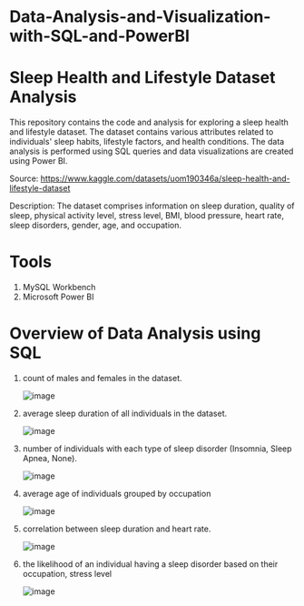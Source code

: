 # Data-Analysis-and-Visualization-with-SQL-and-PowerBI

#  Sleep Health and Lifestyle Dataset Analysis

This repository contains the code and analysis for exploring a sleep health and lifestyle dataset. The dataset contains various attributes related to individuals' sleep habits, lifestyle factors, and health conditions. The data analysis is performed using SQL queries and data visualizations are created using Power BI.


Source: https://www.kaggle.com/datasets/uom190346a/sleep-health-and-lifestyle-dataset

Description: The dataset comprises information on sleep duration, quality of sleep, physical activity level, stress level, BMI, blood pressure, heart rate, sleep disorders, gender, age, and occupation.


# Tools
1. MySQL Workbench
2. Microsoft Power BI


# Overview of Data Analysis using SQL

1. count of males and females in the dataset.
   
   ![image](https://github.com/ssarag/Data-Analysis-and-Visualization-with-SQL-and-PowerBI/assets/103538049/8cc3b8c3-b75b-4a05-9348-81fef4c0e824)

2. average sleep duration of all individuals in the dataset.

   ![image](https://github.com/ssarag/Data-Analysis-and-Visualization-with-SQL-and-PowerBI/assets/103538049/b74cffb5-e898-4899-9165-4abb6ec34288)


3. number of individuals with each type of sleep disorder (Insomnia, Sleep Apnea, None).

   ![image](https://github.com/ssarag/Data-Analysis-and-Visualization-with-SQL-and-PowerBI/assets/103538049/2722f97a-7790-40e3-8deb-fd4e9edf891a)


4. average age of individuals grouped by occupation

   ![image](https://github.com/ssarag/Data-Analysis-and-Visualization-with-SQL-and-PowerBI/assets/103538049/1f70591e-e3c3-462d-99ac-09311da7c8fe)



5. correlation between sleep duration and heart rate.

   
   ![image](https://github.com/ssarag/Data-Analysis-and-Visualization-with-SQL-and-PowerBI/assets/103538049/f34fa63a-84a3-41f9-9f75-53e309dcddbc)


7. the likelihood of an individual having a sleep disorder based on their occupation, stress level

   ![image](https://github.com/ssarag/Data-Analysis-and-Visualization-with-SQL-and-PowerBI/assets/103538049/43c8fb72-289a-4e73-8e9d-8d7ff11a1af5)

   



